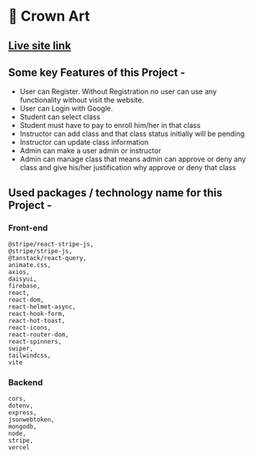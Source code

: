 # **🎨 Crown Art**

## **[Live site link](https://crown-art-client.web.app/)**

## **Some key Features of this Project -**

- User can Register. Without Registration no user can use any functionality without visit the website.
- User can Login with Google.
- Student can select class
- Student must have to pay to enroll him/her in that class
- Instructor can add class and that class status initially will be pending
- Instructor can update class information
- Admin can make a user admin or instructor
- Admin can manage class that means admin can approve or deny any class and give his/her justification why approve or deny that class

## **Used packages / technology name for this Project -**

### **Front-end**

    @stripe/react-stripe-js,
    @stripe/stripe-js,
    @tanstack/react-query,
    animate.css,
    axios,
    daisyui,
    firebase,
    react,
    react-dom,
    react-helmet-async,
    react-hook-form,
    react-hot-toast,
    react-icons,
    react-router-dom,
    react-spinners,
    swiper,
    tailwindcss,
    vite

### **Backend**

    cors,
    dotenv,
    express,
    jsonwebtoken,
    mongodb,
    node,
    stripe,
    vercel
